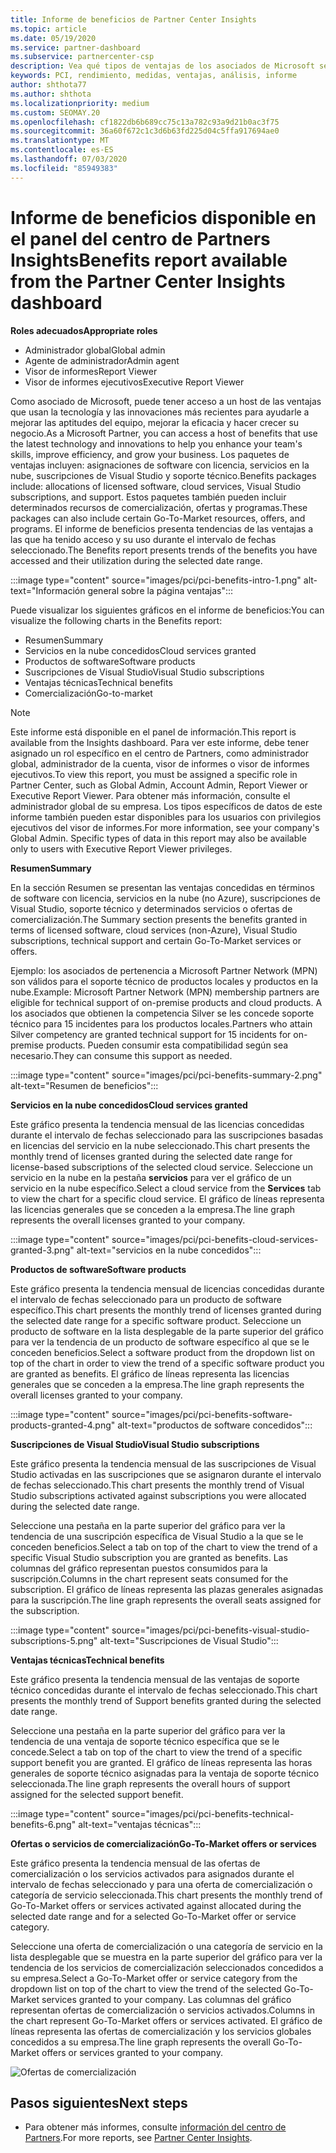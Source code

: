 ```yaml
---
title: Informe de beneficios de Partner Center Insights
ms.topic: article
ms.date: 05/19/2020
ms.service: partner-dashboard
ms.subservice: partnercenter-csp
description: Vea qué tipos de ventajas de los asociados de Microsoft se le han concedido para ayudar a crecer su negocio, mejorar la eficacia y mejorar los conocimientos del equipo.
keywords: PCI, rendimiento, medidas, ventajas, análisis, informe
author: shthota77
ms.author: shthota
ms.localizationpriority: medium
ms.custom: SEOMAY.20
ms.openlocfilehash: cf1822db6b689cc75c13a782c93a9d21b0ac3f75
ms.sourcegitcommit: 36a60f672c1c3d6b63fd225d04c5ffa917694ae0
ms.translationtype: MT
ms.contentlocale: es-ES
ms.lasthandoff: 07/03/2020
ms.locfileid: "85949383"
---
```

# <a name="benefits-report-available-from-the-partner-center-insights-dashboard"></a><span data-ttu-id="c7d22-104">Informe de beneficios disponible en el panel del centro de Partners Insights</span><span class="sxs-lookup"><span data-stu-id="c7d22-104">Benefits report available from the Partner Center Insights dashboard</span></span>

<span data-ttu-id="c7d22-105">**Roles adecuados**</span><span class="sxs-lookup"><span data-stu-id="c7d22-105">**Appropriate roles**</span></span>

- <span data-ttu-id="c7d22-106">Administrador global</span><span class="sxs-lookup"><span data-stu-id="c7d22-106">Global admin</span></span>
- <span data-ttu-id="c7d22-107">Agente de administrador</span><span class="sxs-lookup"><span data-stu-id="c7d22-107">Admin agent</span></span>
- <span data-ttu-id="c7d22-108">Visor de informes</span><span class="sxs-lookup"><span data-stu-id="c7d22-108">Report Viewer</span></span>
- <span data-ttu-id="c7d22-109">Visor de informes ejecutivos</span><span class="sxs-lookup"><span data-stu-id="c7d22-109">Executive Report Viewer</span></span>

<span data-ttu-id="c7d22-110">Como asociado de Microsoft, puede tener acceso a un host de las ventajas que usan la tecnología y las innovaciones más recientes para ayudarle a mejorar las aptitudes del equipo, mejorar la eficacia y hacer crecer su negocio.</span><span class="sxs-lookup"><span data-stu-id="c7d22-110">As a Microsoft Partner, you can access a host of benefits that use the latest technology and innovations to help you enhance your team's skills, improve efficiency, and grow your business.</span></span> <span data-ttu-id="c7d22-111">Los paquetes de ventajas incluyen: asignaciones de software con licencia, servicios en la nube, suscripciones de Visual Studio y soporte técnico.</span><span class="sxs-lookup"><span data-stu-id="c7d22-111">Benefits packages include: allocations of licensed software, cloud services, Visual Studio subscriptions, and support.</span></span> <span data-ttu-id="c7d22-112">Estos paquetes también pueden incluir determinados recursos de comercialización, ofertas y programas.</span><span class="sxs-lookup"><span data-stu-id="c7d22-112">These packages can also include certain Go-To-Market resources, offers, and programs.</span></span> <span data-ttu-id="c7d22-113">El informe de beneficios presenta tendencias de las ventajas a las que ha tenido acceso y su uso durante el intervalo de fechas seleccionado.</span><span class="sxs-lookup"><span data-stu-id="c7d22-113">The Benefits report presents trends of the benefits you have accessed and their utilization during the selected date range.</span></span>

:::image type="content" source="images/pci/pci-benefits-intro-1.png" alt-text="Información general sobre la página ventajas":::

<span data-ttu-id="c7d22-115">Puede visualizar los siguientes gráficos en el informe de beneficios:</span><span class="sxs-lookup"><span data-stu-id="c7d22-115">You can visualize the following charts in the Benefits report:</span></span>

- <span data-ttu-id="c7d22-116">Resumen</span><span class="sxs-lookup"><span data-stu-id="c7d22-116">Summary</span></span>
- <span data-ttu-id="c7d22-117">Servicios en la nube concedidos</span><span class="sxs-lookup"><span data-stu-id="c7d22-117">Cloud services granted</span></span>
- <span data-ttu-id="c7d22-118">Productos de software</span><span class="sxs-lookup"><span data-stu-id="c7d22-118">Software products</span></span>
- <span data-ttu-id="c7d22-119">Suscripciones de Visual Studio</span><span class="sxs-lookup"><span data-stu-id="c7d22-119">Visual Studio subscriptions</span></span>
- <span data-ttu-id="c7d22-120">Ventajas técnicas</span><span class="sxs-lookup"><span data-stu-id="c7d22-120">Technical benefits</span></span>
- <span data-ttu-id="c7d22-121">Comercialización</span><span class="sxs-lookup"><span data-stu-id="c7d22-121">Go-to-market</span></span>

 > [!NOTE]
 > <span data-ttu-id="c7d22-122">Este informe está disponible en el panel de información.</span><span class="sxs-lookup"><span data-stu-id="c7d22-122">This report is available from the Insights dashboard.</span></span> <span data-ttu-id="c7d22-123">Para ver este informe, debe tener asignado un rol específico en el centro de Partners, como administrador global, administrador de la cuenta, visor de informes o visor de informes ejecutivos.</span><span class="sxs-lookup"><span data-stu-id="c7d22-123">To view this report, you must be assigned a specific role in Partner Center, such as Global Admin, Account Admin, Report Viewer or Executive Report Viewer.</span></span> <span data-ttu-id="c7d22-124">Para obtener más información, consulte el administrador global de su empresa. Los tipos específicos de datos de este informe también pueden estar disponibles para los usuarios con privilegios ejecutivos del visor de informes.</span><span class="sxs-lookup"><span data-stu-id="c7d22-124">For more information, see your company's Global Admin. Specific types of data in this report may also be available only to users with Executive Report Viewer privileges.</span></span>

<span data-ttu-id="c7d22-125">**Resumen**</span><span class="sxs-lookup"><span data-stu-id="c7d22-125">**Summary**</span></span>

<span data-ttu-id="c7d22-126">En la sección Resumen se presentan las ventajas concedidas en términos de software con licencia, servicios en la nube (no Azure), suscripciones de Visual Studio, soporte técnico y determinados servicios o ofertas de comercialización.</span><span class="sxs-lookup"><span data-stu-id="c7d22-126">The Summary section presents the benefits granted in terms of licensed software, cloud services (non-Azure), Visual Studio subscriptions, technical support and certain Go-To-Market services or offers.</span></span>

<span data-ttu-id="c7d22-127">Ejemplo: los asociados de pertenencia a Microsoft Partner Network (MPN) son válidos para el soporte técnico de productos locales y productos en la nube.</span><span class="sxs-lookup"><span data-stu-id="c7d22-127">Example: Microsoft Partner Network (MPN) membership partners are eligible for technical support of on-premise products and cloud products.</span></span> <span data-ttu-id="c7d22-128">A los asociados que obtienen la competencia Silver se les concede soporte técnico para 15 incidentes para los productos locales.</span><span class="sxs-lookup"><span data-stu-id="c7d22-128">Partners who attain Silver competency are granted technical support for 15 incidents for on-premise products.</span></span> <span data-ttu-id="c7d22-129">Pueden consumir esta compatibilidad según sea necesario.</span><span class="sxs-lookup"><span data-stu-id="c7d22-129">They can consume this support as needed.</span></span> 

:::image type="content" source="images/pci/pci-benefits-summary-2.png" alt-text="Resumen de beneficios":::

<span data-ttu-id="c7d22-131">**Servicios en la nube concedidos**</span><span class="sxs-lookup"><span data-stu-id="c7d22-131">**Cloud services granted**</span></span>

<span data-ttu-id="c7d22-132">Este gráfico presenta la tendencia mensual de las licencias concedidas durante el intervalo de fechas seleccionado para las suscripciones basadas en licencias del servicio en la nube seleccionado.</span><span class="sxs-lookup"><span data-stu-id="c7d22-132">This chart presents the monthly trend of licenses granted during the selected date range for license-based subscriptions of the selected cloud service.</span></span>
<span data-ttu-id="c7d22-133">Seleccione un servicio en la nube en la pestaña **servicios** para ver el gráfico de un servicio en la nube específico.</span><span class="sxs-lookup"><span data-stu-id="c7d22-133">Select a cloud service from the **Services** tab to view the chart for a specific cloud service.</span></span> <span data-ttu-id="c7d22-134">El gráfico de líneas representa las licencias generales que se conceden a la empresa.</span><span class="sxs-lookup"><span data-stu-id="c7d22-134">The line graph represents the overall licenses granted to your company.</span></span>

:::image type="content" source="images/pci/pci-benefits-cloud-services-granted-3.png" alt-text="servicios en la nube concedidos":::

<span data-ttu-id="c7d22-136">**Productos de software**</span><span class="sxs-lookup"><span data-stu-id="c7d22-136">**Software products**</span></span>

<span data-ttu-id="c7d22-137">Este gráfico presenta la tendencia mensual de licencias concedidas durante el intervalo de fechas seleccionado para un producto de software específico.</span><span class="sxs-lookup"><span data-stu-id="c7d22-137">This chart presents the monthly trend of licenses granted during the selected date range for a specific software product.</span></span> <span data-ttu-id="c7d22-138">Seleccione un producto de software en la lista desplegable de la parte superior del gráfico para ver la tendencia de un producto de software específico al que se le conceden beneficios.</span><span class="sxs-lookup"><span data-stu-id="c7d22-138">Select a software product from the dropdown list on top of the chart in order to view the trend of a specific software product you are granted as benefits.</span></span> <span data-ttu-id="c7d22-139">El gráfico de líneas representa las licencias generales que se conceden a la empresa.</span><span class="sxs-lookup"><span data-stu-id="c7d22-139">The line graph represents the overall licenses granted to your company.</span></span>

:::image type="content" source="images/pci/pci-benefits-software-products-granted-4.png" alt-text="productos de software concedidos":::

<span data-ttu-id="c7d22-141">**Suscripciones de Visual Studio**</span><span class="sxs-lookup"><span data-stu-id="c7d22-141">**Visual Studio subscriptions**</span></span>

<span data-ttu-id="c7d22-142">Este gráfico presenta la tendencia mensual de las suscripciones de Visual Studio activadas en las suscripciones que se asignaron durante el intervalo de fechas seleccionado.</span><span class="sxs-lookup"><span data-stu-id="c7d22-142">This chart presents the monthly trend of Visual Studio subscriptions activated against subscriptions you were allocated during the selected date range.</span></span>

<span data-ttu-id="c7d22-143">Seleccione una pestaña en la parte superior del gráfico para ver la tendencia de una suscripción específica de Visual Studio a la que se le conceden beneficios.</span><span class="sxs-lookup"><span data-stu-id="c7d22-143">Select a tab on top of the chart to view the trend of a specific Visual Studio subscription you are granted as benefits.</span></span> <span data-ttu-id="c7d22-144">Las columnas del gráfico representan puestos consumidos para la suscripción.</span><span class="sxs-lookup"><span data-stu-id="c7d22-144">Columns in the chart represent seats consumed for the subscription.</span></span> <span data-ttu-id="c7d22-145">El gráfico de líneas representa las plazas generales asignadas para la suscripción.</span><span class="sxs-lookup"><span data-stu-id="c7d22-145">The line graph represents the overall seats assigned for the subscription.</span></span>

:::image type="content" source="images/pci/pci-benefits-visual-studio-subscriptions-5.png" alt-text="Suscripciones de Visual Studio":::

<span data-ttu-id="c7d22-147">**Ventajas técnicas**</span><span class="sxs-lookup"><span data-stu-id="c7d22-147">**Technical benefits**</span></span>

<span data-ttu-id="c7d22-148">Este gráfico presenta la tendencia mensual de las ventajas de soporte técnico concedidas durante el intervalo de fechas seleccionado.</span><span class="sxs-lookup"><span data-stu-id="c7d22-148">This chart presents the monthly trend of Support benefits granted during the selected date range.</span></span>

<span data-ttu-id="c7d22-149">Seleccione una pestaña en la parte superior del gráfico para ver la tendencia de una ventaja de soporte técnico específica que se le concede.</span><span class="sxs-lookup"><span data-stu-id="c7d22-149">Select a tab on top of the chart to view the trend of a specific support benefit you are granted.</span></span> <span data-ttu-id="c7d22-150">El gráfico de líneas representa las horas generales de soporte técnico asignadas para la ventaja de soporte técnico seleccionada.</span><span class="sxs-lookup"><span data-stu-id="c7d22-150">The line graph represents the overall hours of support assigned for the selected support benefit.</span></span>

:::image type="content" source="images/pci/pci-benefits-technical-benefits-6.png" alt-text="ventajas técnicas":::

<span data-ttu-id="c7d22-152">**Ofertas o servicios de comercialización**</span><span class="sxs-lookup"><span data-stu-id="c7d22-152">**Go-To-Market offers or services**</span></span>

<span data-ttu-id="c7d22-153">Este gráfico presenta la tendencia mensual de las ofertas de comercialización o los servicios activados para asignados durante el intervalo de fechas seleccionado y para una oferta de comercialización o categoría de servicio seleccionada.</span><span class="sxs-lookup"><span data-stu-id="c7d22-153">This chart presents the monthly trend of Go-To-Market offers or services activated against allocated during the selected date range and for a selected Go-To-Market offer or service category.</span></span>

<span data-ttu-id="c7d22-154">Seleccione una oferta de comercialización o una categoría de servicio en la lista desplegable que se muestra en la parte superior del gráfico para ver la tendencia de los servicios de comercialización seleccionados concedidos a su empresa.</span><span class="sxs-lookup"><span data-stu-id="c7d22-154">Select a Go-To-Market offer or service category from the dropdown list on top of the chart to view the trend of the selected Go-To-Market services granted to your company.</span></span> <span data-ttu-id="c7d22-155">Las columnas del gráfico representan ofertas de comercialización o servicios activados.</span><span class="sxs-lookup"><span data-stu-id="c7d22-155">Columns in the chart represent Go-To-Market offers or services activated.</span></span> <span data-ttu-id="c7d22-156">El gráfico de líneas representa las ofertas de comercialización y los servicios globales concedidos a su empresa.</span><span class="sxs-lookup"><span data-stu-id="c7d22-156">The line graph represents the overall Go-To-Market offers or services granted to your company.</span></span>

![Ofertas de comercialización](images/pci/pci-benefits-go-to-market-7.png)

## <a name="next-steps"></a><span data-ttu-id="c7d22-158">Pasos siguientes</span><span class="sxs-lookup"><span data-stu-id="c7d22-158">Next steps</span></span>

- <span data-ttu-id="c7d22-159">Para obtener más informes, consulte [información del centro de Partners](partner-center-insights.md).</span><span class="sxs-lookup"><span data-stu-id="c7d22-159">For more reports, see [Partner Center Insights](partner-center-insights.md).</span></span>
